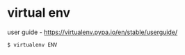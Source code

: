 # virtual env

user guide - https://virtualenv.pypa.io/en/stable/userguide/

```bash
$ virtualenv ENV
```
